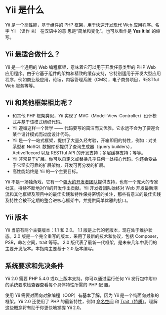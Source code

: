 Yii 是什么
===========

Yii 是一个高性能，基于组件的 PHP 框架，用于快速开发现代 Web 应用程序。名字 Yii （读作 `易`） 在汉语中的意
思是“简单和变化”。也可以看作是 **Yes It Is**! 的缩写。


Yii 最适合做什么？
---------------------

Yii 是一个通用的 Web 编程框架，意味着它可以用于开发任意类型的 PHP Web 应用程序。由于它基于组件的架构和精致的缓存支持，它特别适用于开发大型应用程序，例如商业级应用，论坛，内容管理系统（CMS），电子商务项目，RESTful Web 服务等等。


Yii 和其他框架相比呢？
-------------------------------------------

- 和其他 PHP 框架类似，Yii 实现了 MVC（Model-View-Controller）设计模式并基于该模式组织代码。
- Yii 遵循这样一个哲学 —— 代码要写的简洁而又优雅。它永远不会为了要迎合某个设计模式而过度设计代码。
- Yii 是一个一站式框架，提供了大量久经考验，开箱即用的特性，例如：对关系型和 NoSQL 数据库都提供了查询生成器（query builders），ActiveRecord 以及 RESTful API 的开发支持；多层缓存支持；等等。
- Yii 非常易于扩展。你可以自定义或替换几乎任何一处核心代码。你还会受益于它坚实可靠的扩展架构，开发可再分发的扩展。
- 高性能始终是 Yii 的一个主要目标。

Yii 不是一场独角戏，它有一个[强大的开发者团队](http://www.yiiframework.com/about/)提供支持，也有一个庞大的专家社区，持续不断地对Yii的开发作出贡献。Yii 开发者团队始终对 Web 开发最新潮流和其他框架及项目中的最佳实践和特性保持密切的关注，那些有意义的最佳实践及特性会被不定期的整合进核心框架中，并提供简单优雅的接口。


Yii 版本
------------

Yii 当前有两个主要版本：1.1 和 2.0。 1.1 版是上代的老版本，现在处于维护状态。2.0 版是一个完全重写的版本，采用了最新的技术和协议，包括 Composer，PSR，命名空间，trait 等等。 2.0 版代表了最新一代框架，是未来几年中我们的主要开发版本。本指南主要基于
2.0 版本编写。


系统要求和先决条件
------------------------------

Yii 2.0 需要 PHP 5.4.0 或以上版本支持。你可以通过运行任何 Yii 发行包中附带的系统要求检查器查看每个具体特性所需的 PHP 配
置。

使用 Yii 需要对面向对象编程（OOP）有基本了解，因为 Yii 是一个纯面向对象的框架。Yii 2.0 还使用了 PHP 的最新特性，例如 [命名空间](http://www.php.net/manual/en/language.namespaces.php) 和
[Trait（特质）](http://www.php.net/manual/en/language.oop5.traits.php)。理解这些概念将有助于你更快地掌握 Yii 2.0。

